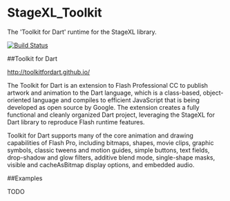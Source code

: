 StageXL_Toolkit
===============

The 'Toolkit for Dart' runtime for the StageXL library.

[![Build Status](https://travis-ci.org/bp74/StageXL_Toolkit.svg?branch=master)](https://travis-ci.org/bp74/StageXL_Toolkit)

##Toolkit for Dart

<http://toolkitfordart.github.io/>

The Toolkit for Dart is an extension to Flash Professional CC to publish artwork and 
animation to the Dart language, which is a class-based, object-oriented language and 
compiles to efficient JavaScript that is being developed as open source by Google. 
The extension creates a fully functional and cleanly organized Dart project, 
leveraging the StageXL for Dart library to reproduce Flash runtime features.

Toolkit for Dart supports many of the core animation and drawing capabilities of 
Flash Pro, including bitmaps, shapes, movie clips, graphic symbols, classic tweens 
and motion guides, simple buttons, text fields, drop-shadow and glow filters, 
additive blend mode, single-shape masks, visible and cacheAsBitmap display options, 
and embedded audio.

##Examples

TODO

